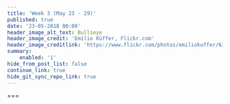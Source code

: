 ```yaml
---
title: 'Week 3 (May 23 - 29)'
published: true
date: '23-05-2018 00:00'
header_image_alt_text: Bullseye
header_image_credit: 'Emilio Küffer, Flickr.com'
header_image_creditlink: 'https://www.flickr.com/photos/emiliokuffer/6384294717/'
summary:
    enabled: '1'
hide_from_post_list: false
continue_link: true
hide_git_sync_repo_link: true
---
```




===
